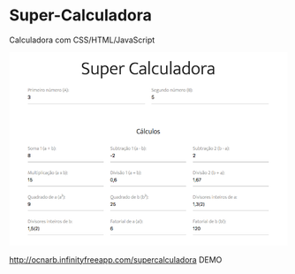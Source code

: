 # Super-Calculadora
Calculadora com CSS/HTML/JavaScript

<img src="https://github.com/drero/Super-Calculadora/blob/master/calculadora.png">

http://ocnarb.infinityfreeapp.com/supercalculadora DEMO
